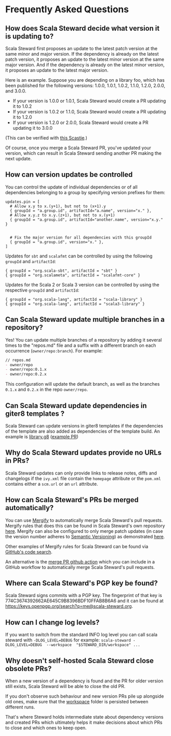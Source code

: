 # Frequently Asked Questions

## How does Scala Steward decide what version it is updating to?

Scala Steward first proposes an update to the latest patch version at the
same minor and major version. If the dependency is already on the latest patch
version, it proposes an update to the latest minor version at the same major
version. And if the dependency is already on the latest minor version, it
proposes an update to the latest major version.

Here is an example. Suppose you are depending on a library foo, which has been
published for the following versions: 1.0.0, 1.0.1, 1.0.2, 1.1.0, 1.2.0, 2.0.0,
and 3.0.0.

* If your version is 1.0.0 or 1.0.1, Scala Steward would create a PR updating it to 1.0.2
* If your version is 1.0.2 or 1.1.0, Scala Steward would create a PR updating it to 1.2.0
* If your version is 1.2.0 or 2.0.0, Scala Steward would create a PR updating it to 3.0.0

(This can be verified with [this Scastie](https://scastie.scala-lang.org/iYwxJrLWSAOElJC1gMDAOg).)

Of course, once you merge a Scala Steward PR, you've updated your version,
which can result in Scala Steward sending another PR making the next update.

## How can version updates be controlled

You can control the update of individual dependencies or of all dependencies
belonging to a group by specifying version prefixes for them:

```properties
updates.pin = [
  # Allow x.y to x.(y+1), but not to (x+1).y
  { groupId = "a.group.id", artifactId="a.name", version="x." },
  # Allow x.y.z to x.y.(z+1), but not to x.(y+1)
  { groupId = "a.group.id", artifactId="another.name", version="x.y." }


  # Fix the major version for all dependencies with this groupId
  { groupId = "a.group.id", version="x." },
]
```

Updates for `sbt` and `scalafmt` can be controlled by using the following `groupId` and `artifactId`:
```properties
{ groupId = "org.scala-sbt", artifactId = "sbt" }
{ groupId = "org.scalameta", artifactId = "scalafmt-core" }
```

Updates for the Scala 2 or Scala 3 version can be controlled by using the respective `groupId` and `artifactId`:
```properties
{ groupId = "org.scala-lang", artifactId = "scala-library" }
{ groupId = "org.scala-lang", artifactId = "scala3-library" }
```

## Can Scala Steward update multiple branches in a repository?

Yes! You can update multiple branches of a repository by adding it several times to the "repos.md" file
and a suffix with a different branch on each occurrence (`owner/repo:branch`). For example:

```md
// repos.md
- owner/repo
- owner/repo:0.1.x
- owner/repo:0.2.x
```

This configuration will update the default branch, as well as the branches `0.1.x` and `0.2.x` in the repo `owner/repo`.

## Can Scala Steward update dependencies in giter8 templates ?

Scala Steward can update versions in giter8 templates if the dependencies of the template 
are also added as dependencies of the template build.
An example is [library.g8](https://github.com/ChristopherDavenport/library.g8) ([example PR](https://github.com/ChristopherDavenport/library.g8/pull/100/files))

## Why do Scala Steward updates provide no URLs in PRs?

Scala Steward updates can only provide links to release notes, diffs and changelogs if
the `ivy.xml` file contain the `homepage` attribute or the `pom.xml` contains either
a  `scm.url` or an `url` attribute.

## How can Scala Steward's PRs be merged automatically?

You can use [Mergify](https://mergify.com) to automatically merge Scala Steward's
pull requests. Mergify rules that does this can be found in Scala Steward's own
repository [here](@GITHUB_URL@/blob/@MAIN_BRANCH@/.mergify.yml).
Mergify can also be configured to only merge patch updates (in case the version
number adheres to [Semantic Versioning](https://semver.org/)) as demonstrated
[here](https://github.com/fthomas/refined/blob/master/.mergify.yml).

Other examples of Mergify rules for Scala Steward can be found via
[GitHub's code search](https://github.com/search?p=6&q=%22author%3Dscala-steward%22+filename%3A.mergify.yml&type=Code).

An alternative is the [merge PR github action](https://github.com/marketplace/actions/merge-dependency-update-prs)
which you can include in a GitHub workflow to automatically merge Scala Steward's 
pull requests.

## Where can Scala Steward's PGP key be found?

Scala Steward signs commits with a PGP key. The fingerprint of that key is
774C3674392662AE645C9B8396BDF10FFAB8B6A6 and it can be found at
https://keys.openpgp.org/search?q=me@scala-steward.org.

## How can I change log levels?

If you want to switch from the standard INFO log level you can call scala steward with `-DLOG_LEVEL=DEBUG` for example: `scala-steward -DLOG_LEVEL=DEBUG  --workspace  "$STEWARD_DIR/workspace" ...` 

## Why doesn't self-hosted Scala Steward close obsolete PRs?

When a new version of a dependency is found and the PR for older version still exists, Scala Steward 
will be able to close the old PR.

If you don't observe such behaviour and new version PRs pile up alongside old ones,
make sure that the [workspace](running.md#workspace) 
folder is persisted between different runs. 

That's where Steward holds intermediate state about dependency versions and created PRs which ultimately
helps it make decisions about which PRs to close and which ones to keep open.
